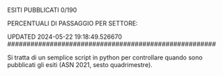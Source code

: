 ESITI PUBBLICATI 0/190 

PERCENTUALI DI PASSAGGIO PER SETTORE:

UPDATED 2024-05-22 19:18:49.526670
###################################################### 

Si tratta di un semplice script in python per controllare quando sono pubblicati gli esiti (ASN 2021, sesto quadrimestre).

